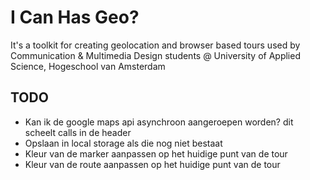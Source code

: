 # I Can Has Geo?
It's a toolkit for creating geolocation and browser based tours used by Communication & Multimedia Design students @ University of Applied Science, Hogeschool van Amsterdam

## TODO
- Kan ik de google maps api asynchroon aangeroepen worden? dit scheelt calls	in de header
- Opslaan in local storage als die nog niet bestaat
- Kleur van de marker aanpassen op het huidige punt van de tour
- Kleur van de route aanpassen op het huidige punt van de tour